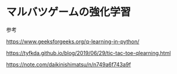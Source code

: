 # マルバツゲームの強化学習

参考

https://www.geeksforgeeks.org/q-learning-in-python/

https://tyfkda.github.io/blog/2019/06/29/tic-tac-toe-qlearning.html

https://note.com/daikinishimatsu/n/n749a6f743a9f
